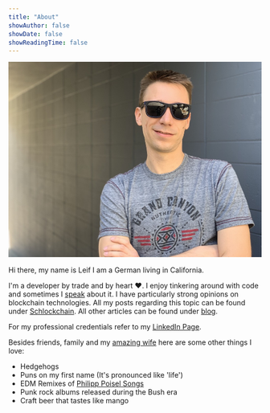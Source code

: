 ```yaml
---
title: "About"
showAuthor: false
showDate: false
showReadingTime: false
---
```


![Leif Gensert](james_coffee_landscape.jpg)

Hi there, my name is Leif I am a German living in California.

I'm a developer by trade and by heart ❤️. I enjoy tinkering around with code and sometimes I [speak](https://speakerdeck.com/leifg) about it. I have particularly strong opinions on blockchain technologies. All my posts regarding this topic can be found under [Schlockchain](/schlockchain). All other articles can be found under [blog](/blog).

For my professional credentials refer to my [LinkedIn Page](http://linkedin.com/in/lgensert/).

Besides friends, family and my [amazing wife](https://www.linkedin.com/in/louisemeylan/) here are some other things I love:

- Hedgehogs
- Puns on my first name (It's pronounced like 'life')
- EDM Remixes of [Philipp Poisel Songs](https://soundcloud.com/jeanmuzikaofficial/philipp-poisel-wie-soll-ein-mensch-das-ertragen-jeanmuzika-edit)
- Punk rock albums released during the Bush era
- Craft beer that tastes like mango
